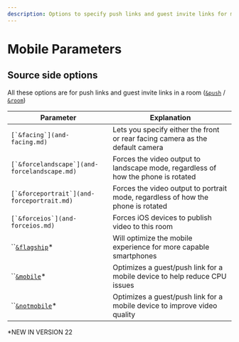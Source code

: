 ```yaml
---
description: Options to specify push links and guest invite links for mobile phones
---
```


# Mobile Parameters

## Source side options

All these options are for push links and guest invite links in a room ([`&push`](../../source-settings/push.md) / [`&room`](../../general-settings/room.md))

| Parameter                                                   | Explanation                                                                       |
| ----------------------------------------------------------- | --------------------------------------------------------------------------------- |
| ``[`&facing`](and-facing.md)``                              | Lets you specify either the front or rear facing camera as the default camera     |
| ``[`&forcelandscape`](and-forcelandscape.md)``              | Forces the video output to landscape mode, regardless of how the phone is rotated |
| ``[`&forceportrait`](and-forceportrait.md)``                | Forces the video output to portrait mode, regardless of how the phone is rotated  |
| ``[`&forceios`](and-forceios.md)``                          | Forces iOS devices to publish video to this room                                  |
| ``[`&flagship`](../upcoming-parameters/and-flagship.md)\*   | Will optimize the mobile experience for more capable smartphones                  |
| ``[`&mobile`](../upcoming-parameters/and-mobile.md)\*       | Optimizes a guest/push link for a mobile device to help reduce CPU issues         |
| ``[`&notmobile`](../upcoming-parameters/and-notmobile.md)\* | Optimizes a guest/push link for a mobile device to improve video quality          |

\*NEW IN VERSION 22
